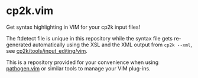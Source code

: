 cp2k.vim
========

Get syntax highlighting in VIM for your cp2k input files!

The ftdetect file is unique in this repository while the syntax file gets re-generated automatically using the XSL and the XML output from `cp2k --xml`, see [cp2k/tools/input_editing/vim](https://github.com/cp2k/cp2k/tree/master/tools/input_editing/vim).

This is a repository provided for your convenience when using [pathogen.vim](https://github.com/tpope/vim-pathogen) or similar tools to manage your VIM plug-ins.
